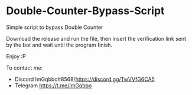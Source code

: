 # Double-Counter-Bypass-Script
Simple script to bypass Double Counter

Download the release and run the file, then insert the verification link sent by the bot and wait until the program finish.

Enjoy :P

To contact me: 
- Discord ImGqbbo#8568/https://discord.gg/TwVVfG6CA5
- Telegram https://t.me/ImGqbbo
